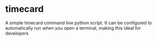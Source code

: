 # timecard
A simple timecard command line python script. It can be configured to automatically run when you open a terminal, making this ideal for developers
